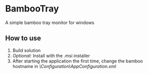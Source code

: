 # BambooTray
A simple bamboo tray monitor for windows

## How to use
1. Build solution
2. *Optional:* Install with the .msi installer
3. After starting the application the first time, change the bamboo hostname in *\Configuration\AppConfiguration.xml*
